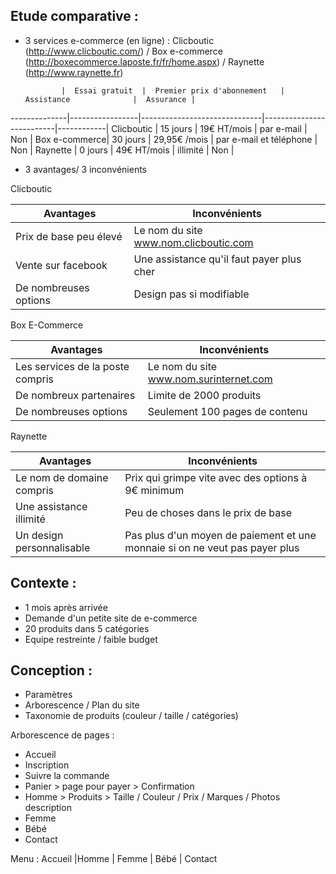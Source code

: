Etude comparative :
-------------------
- 3 services e-commerce (en ligne) : Clicboutic (http://www.clicboutic.com/) / Box e-commerce (http://boxecommerce.laposte.fr/fr/home.aspx) / Raynette (http://www.raynette.fr)


              |  Essai gratuit  |  Premier prix d'abonnement   |  Assistance              |  Assurance |
--------------|-----------------|------------------------------|--------------------------|------------|
Clicboutic    |  15 jours       |   19€ HT/mois                |  par e-mail              | Non |
Box e-commerce|  30 jours       |   29,95€ /mois               |  par e-mail et téléphone | Non |
Raynette      |  0 jours        |   49€ HT/mois                |  illimité                | Non |

  

- 3 avantages/ 3 inconvénients

Clicboutic

Avantages|Inconvénients|
---------|-------------|
Prix de base peu élevé|Le nom du site www.nom.clicboutic.com|
Vente sur facebook|Une assistance qu'il faut payer plus cher|
De nombreuses options|Design pas si modifiable|

Box E-Commerce

Avantages|Inconvénients|
---------|-------------|
Les services de la poste compris |Le nom du site www.nom.surinternet.com|
De nombreux partenaires|Limite de 2000 produits|
De nombreuses options|Seulement 100 pages de contenu|

Raynette

Avantages|Inconvénients|
---------|-------------|
Le nom de domaine compris|Prix qui grimpe vite avec des options à 9€ minimum|
Une assistance illimité|Peu de choses dans le prix de base|
Un design personnalisable|Pas plus d'un moyen de paiement et une monnaie si on ne veut pas payer plus|

Contexte :
----------

- 1 mois après arrivée
- Demande d'un petite site de e-commerce
- 20 produits dans 5 catégories
- Equipe restreinte / faible budget

Conception :
------------

- Paramètres
- Arborescence / Plan du site
- Taxonomie de produits (couleur / taille / catégories)


Arborescence de pages :
- Accueil
- Inscription
- Suivre la commande
- Panier > page pour payer > Confirmation
- Homme > Produits > Taille / Couleur / Prix / Marques / Photos description
- Femme
- Bébé
- Contact

Menu :
Accueil |Homme | Femme | Bébé | Contact
